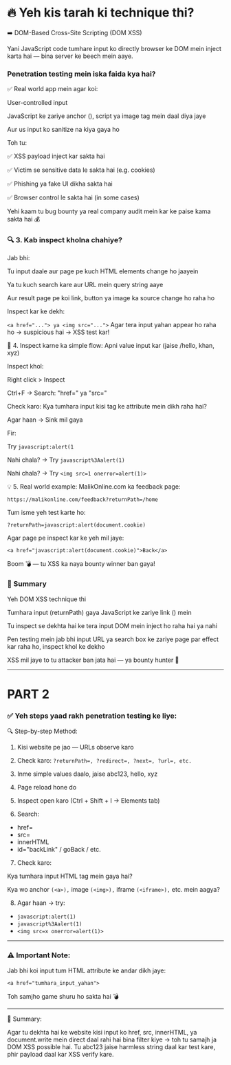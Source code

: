 # 🔥 Yeh kis tarah ki technique thi?
➡️ DOM-Based Cross-Site Scripting (DOM XSS)

Yani JavaScript code tumhare input ko directly browser ke DOM mein inject karta hai — bina server ke beech mein aaye.

### Penetration testing mein iska faida kya hai?
✅ Real world app mein agar koi:

User-controlled input

JavaScript ke zariye anchor (<a>), script ya image tag mein daal diya jaye

Aur us input ko sanitize na kiya gaya ho

Toh tu:

✅ XSS payload inject kar sakta hai

✅ Victim se sensitive data le sakta hai (e.g. cookies)

✅ Phishing ya fake UI dikha sakta hai

✅ Browser control le sakta hai (in some cases)

Yehi kaam tu bug bounty ya real company audit mein kar ke paise kama sakta hai 💰

### 🔍 3. Kab inspect kholna chahiye?

Jab bhi:

Tu input daale aur page pe kuch HTML elements change ho jaayein

Ya tu kuch search kare aur URL mein query string aaye

Aur result page pe koi link, button ya image ka source change ho raha ho

Inspect kar ke dekh:

```<a href="..."> ya <img src="...">```
Agar tera input yahan appear ho raha ho → suspicious hai → XSS test kar!

🔧 4. Inspect karne ka simple flow:
Apni value input kar (jaise /hello, khan, xyz)

Inspect khol:

Right click > Inspect

Ctrl+F → Search: "href=" ya "src="

Check karo:
Kya tumhara input kisi tag ke attribute mein dikh raha hai?

Agar haan → Sink mil gaya

Fir:

Try ```javascript:alert(1```

Nahi chala? → Try ```javascript%3Aalert(1)```

Nahi chala? → Try ```<img src=1 onerror=alert(1)>```

💡 5. Real world example:
MalikOnline.com ka feedback page:

```https://malikonline.com/feedback?returnPath=/home```

Tum isme yeh test karte ho:

```?returnPath=javascript:alert(document.cookie)```

Agar page pe inspect kar ke yeh mil jaye:

```<a href="javascript:alert(document.cookie)">Back</a>```

Boom 💣 — tu XSS ka naya bounty winner ban gaya!

### 📘 Summary

Yeh DOM XSS technique thi

Tumhara input (returnPath) gaya JavaScript ke zariye link (<a>) mein

Tu inspect se dekhta hai ke tera input DOM mein inject ho raha hai ya nahi

Pen testing mein jab bhi input URL ya search box ke zariye page par effect kar raha ho, inspect khol ke dekho

XSS mil jaye to tu attacker ban jata hai — ya bounty hunter 🏹

---

# PART 2

### ✅ Yeh steps yaad rakh penetration testing ke liye:

🔍 Step-by-step Method:

1. Kisi website pe jao — URLs observe karo

2. Check karo:
```?returnPath=, ?redirect=, ?next=, ?url=, etc.```

3. Inme simple values daalo, jaise abc123, hello, xyz

4. Page reload hone do

5. Inspect open karo (Ctrl + Shift + I → Elements tab)

6. Search:

- href=
- src=
- innerHTML
- id="backLink" / goBack / etc.

7. Check karo:

Kya tumhara input HTML tag mein gaya hai?

Kya wo anchor ```(<a>),``` image ```(<img>),``` iframe ```(<iframe>),``` etc. mein aagya?

8. Agar haan → try:

- ```javascript:alert(1)```
- ```javascript%3Aalert(1)```
- ```<img src=x onerror=alert(1)>```

---

### ⚠️ Important Note:

Jab bhi koi input tum HTML attribute ke andar dikh jaye:

```<a href="tumhara_input_yahan">```

Toh samjho game shuru ho sakta hai 💣

---

📘 Summary:

Agar tu dekhta hai ke website kisi input ko href, src, innerHTML, ya document.write mein direct daal rahi hai bina filter kiye → toh tu samajh ja DOM XSS possible hai. Tu abc123 jaise harmless string daal kar test kare, phir payload daal kar XSS verify kare.
